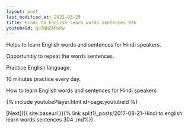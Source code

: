 ```yaml
---
layout: post
last_modified_at: 2021-03-29
title: Hindi to English learn words sentences 926 
youtubeId: qu7NNZAMvRw
---
```

 
 
Helps to learn English words and sentences for Hindi speakers.

Opportunitiy to repeat the words sentences. 

Practice English language. 
 
10 minutes practice every day. 
 
How to learn English words and sentences for Hindi speakers 
 
{% include youtubePlayer.html id=page.youtubeId %}
 
 
[Next]({{ site.baseurl }}{% link  split1/_posts/2017-08-21-Hindi to english learn words sentences 304 .md%})
 
